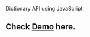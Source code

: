 Dictionary API using JavaScript.

<h2>Check <a href="https://uditsahani.tech/siamu-dictionary"/><b>Demo</b></a> here.</h2>
